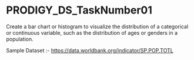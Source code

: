 # PRODIGY_DS_TaskNumber01

Create a bar chart or histogram to visualize the distribution of a categorical or continuous variable, such as the distribution of ages or genders in a population.

Sample Dataset :- https://data.worldbank.org/indicator/SP.POP.TOTL
